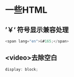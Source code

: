# 一些HTML
## ’￥‘ 符号显示兼容处理
```js
<span lang="en">&#165;</span> 
```
## &lt;video&gt;去除空白
```js
display: block;
```